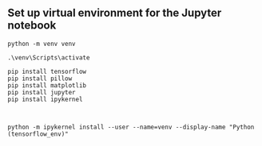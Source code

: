 
## Set up virtual environment for the Jupyter notebook
```
python -m venv venv

.\venv\Scripts\activate

pip install tensorflow
pip install pillow
pip install matplotlib
pip install jupyter
pip install ipykernel



python -m ipykernel install --user --name=venv --display-name "Python (tensorflow_env)"
```



